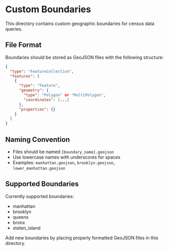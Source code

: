 # Custom Boundaries

This directory contains custom geographic boundaries for census data queries.

## File Format

Boundaries should be stored as GeoJSON files with the following structure:

```json
{
  "type": "FeatureCollection",
  "features": [
    {
      "type": "Feature",
      "geometry": {
        "type": "Polygon" or "MultiPolygon",
        "coordinates": [...]
      },
      "properties": {}
    }
  ]
}
```

## Naming Convention

- Files should be named `{boundary_name}.geojson`
- Use lowercase names with underscores for spaces
- Examples: `manhattan.geojson`, `brooklyn.geojson`, `lower_manhattan.geojson`

## Supported Boundaries

Currently supported boundaries:
- manhattan
- brooklyn
- queens
- bronx
- staten_island

Add new boundaries by placing properly formatted GeoJSON files in this directory.